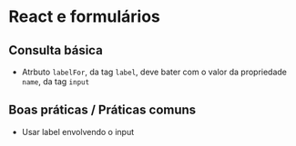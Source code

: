 # React e formulários

## Consulta básica

* Atrbuto `labelFor`, da tag `label`, deve bater com o valor da propriedade `name`, da tag `input`

## Boas práticas / Práticas comuns

* Usar label envolvendo o input
